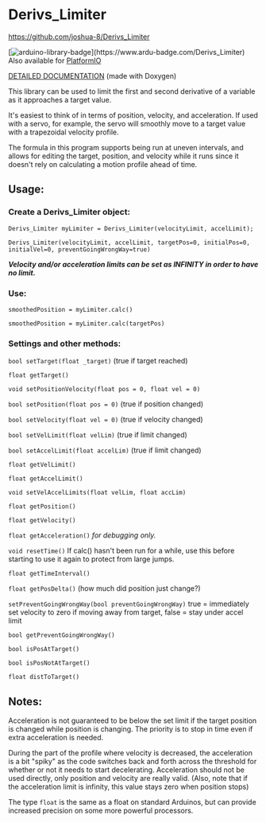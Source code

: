 # Derivs_Limiter

https://github.com/joshua-8/Derivs_Limiter

[![arduino-library-badge](https://www.ardu-badge.com/badge/Derivs_Limiter.svg?)](https://www.ardu-badge.com/Derivs_Limiter) Also available for [PlatformIO](https://platformio.org/lib/show/12113/Derivs_Limiter)

[DETAILED DOCUMENTATION](https://joshua-8.github.io/Derivs_Limiter/html/class_derivs___limiter.html) (made with Doxygen)

This library can be used to limit the first and second derivative of a variable as it approaches a target value.

It's easiest to think of in terms of position, velocity, and acceleration. 
If used with a servo, for example, the servo will smoothly move to a target value with a trapezoidal velocity profile.

The formula in this program supports being run at uneven intervals, and allows for editing the target, position, and velocity while it runs since it doesn't rely on calculating a motion profile ahead of time.

## Usage:

### Create a Derivs_Limiter object:
`Derivs_Limiter myLimiter = Derivs_Limiter(velocityLimit, accelLimit);`

`Derivs_Limiter(velocityLimit, accelLimit, targetPos=0, initialPos=0, initialVel=0, preventGoingWrongWay=true)`

_**Velocity and/or acceleration limits can be set as INFINITY in order to have no limit.**_

### Use:

`smoothedPosition = myLimiter.calc()`

`smoothedPosition = myLimiter.calc(targetPos)`

### Settings and other methods:

`bool setTarget(float _target)` (true if target reached)

`float getTarget()`

`void setPositionVelocity(float pos = 0, float vel = 0)`

`bool setPosition(float pos = 0)` (true if position changed)

`bool setVelocity(float vel = 0)` (true if velocity changed)

`bool setVelLimit(float velLim)` (true if limit changed)

`bool setAccelLimit(float accelLim)` (true if limit changed)

`float getVelLimit()`

`float getAccelLimit()`

`void setVelAccelLimits(float velLim, float accLim)`

`float getPosition()`

`float getVelocity()`

`float getAcceleration()` _for debugging only._

`void resetTime()` If calc() hasn't been run for a while, use this before starting to use it again to protect from large jumps.

`float getTimeInterval()`

`float getPosDelta()` (how much did position just change?)

`setPreventGoingWrongWay(bool preventGoingWrongWay)` true = immediately set velocity to zero if moving away from target, false = stay under accel limit

`bool getPreventGoingWrongWay()`

`bool isPosAtTarget()`

`bool isPosNotAtTarget()`

`float distToTarget()`

## Notes:

Acceleration is not guaranteed to be below the set limit if the target position is changed while position is changing. The priority is to stop in time even if extra acceleration is needed.

During the part of the profile where velocity is decreased, the acceleration is a bit "spiky" as the code switches back and forth across the threshold for whether or not it needs to start decelerating. Acceleration should not be used directly, only position and velocity are really valid. (Also, note that if the acceleration limit is infinity, this value stays zero when position stops)

The type `float` is the same as a float on standard Arduinos, but can provide increased precision on some more powerful processors. 
